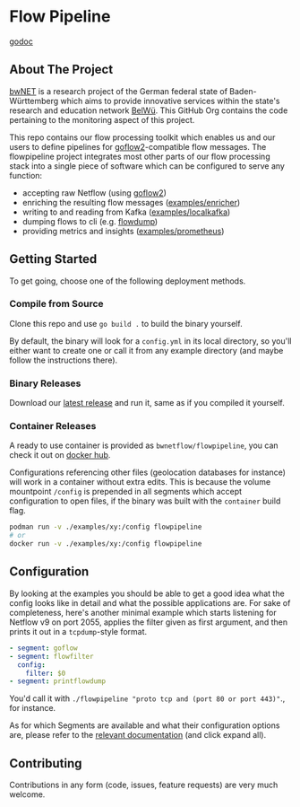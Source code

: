 # Flow Pipeline

[godoc](https://pkg.go.dev/github.com/bwNetFlow/flowpipeline)

## About The Project

[bwNET](https://bwnet.belwue.de/) is a research project of the German federal
state of Baden-Württemberg which aims to provide innovative services within the
state's research and education network [BelWü](https://www.belwue.de). This
GitHub Org contains the code pertaining to the monitoring aspect of this
project.

This repo contains our flow processing toolkit which enables us and our users
to define pipelines for [goflow2](https://github.com/netsampler/goflow2)-compatible
flow messages. The flowpipeline project integrates most other parts of our flow
processing stack into a single piece of software which can be configured to
serve any function:

* accepting raw Netflow (using [goflow2](https://github.com/netsampler/goflow2))
* enriching the resulting flow messages ([examples/enricher](https://github.com/bwNetFlow/flowpipeline/tree/master/examples/enricher))
* writing to and reading from Kafka ([examples/localkafka](https://github.com/bwNetFlow/flowpipeline/tree/master/examples/localkafka))
* dumping flows to cli (e.g. [flowdump](https://github.com/bwNetFlow/flowpipeline/tree/master/examples/flowdump))
* providing metrics and insights ([examples/prometheus](https://github.com/bwNetFlow/flowpipeline/tree/master/examples/prometheus))

## Getting Started

To get going, choose one of the following deployment methods.

### Compile from Source
Clone this repo and use `go build .` to build the binary yourself.

By default, the binary will look for a `config.yml` in its local directory, so
you'll either want to create one or call it from any example directory (and
maybe follow the instructions there).

### Binary Releases
Download our [latest release](https://github.com/bwNetFlow/flowpipeline/releases)
and run it, same as if you compiled it yourself.

### Container Releases
A ready to use container is provided as `bwnetflow/flowpipeline`, you can check
it out on [docker hub](https://hub.docker.com/r/bwnetflow/flowpipeline).

Configurations referencing other files (geolocation databases for instance)
will work in a container without extra edits. This is because the volume
mountpoint `/config` is prepended in all segments which accept configuration to
open files, if the binary was built with the `container` build flag.

```sh
podman run -v ./examples/xy:/config flowpipeline
# or
docker run -v ./examples/xy:/config flowpipeline
```

## Configuration

By looking at the examples you should be able to get a good idea what the
config looks like in detail and what the possible applications are. For sake of
completeness, here's another minimal example which starts listening for Netflow
v9 on port 2055, applies the filter given as first argument, and then prints it
out in a `tcpdump`-style format.

```yaml
- segment: goflow
- segment: flowfilter
  config:
    filter: $0
- segment: printflowdump
```

You'd call it with `./flowpipeline "proto tcp and (port 80 or port 443)"`., for
instance.

As for which Segments are available and what their configuration options are,
please refer to the
[relevant documentation](https://pkg.go.dev/github.com/bwNetFlow/flowpipeline#section-directories)
(and click expand all).

## Contributing

Contributions in any form (code, issues, feature requests) are very much welcome.
